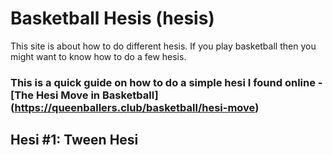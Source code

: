 # Basketball Hesis (hesis)
This site is about how to do different hesis.
If you play basketball then you might want to know how to do a few hesis.

### This is a quick guide on how to do a simple hesi I found online - [The Hesi Move in Basketball] (https://queenballers.club/basketball/hesi-move)
## Hesi #1: Tween Hesi

